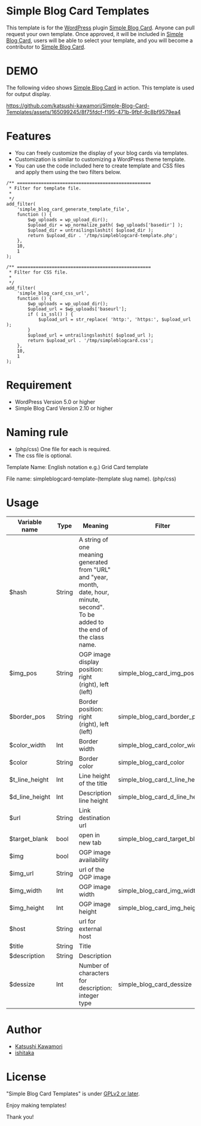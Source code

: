 # Simple Blog Card Templates

This template is for the [WordPress](https://wordpress.org/) plugin [Simple Blog Card](https://wordpress.org/plugins/simple-blog-card/).
Anyone can pull request your own template. Once approved, it will be included in [Simple Blog Card](https://wordpress.org/plugins/simple-blog-card/), users will be able to select your template, and you will become a contributor to [Simple Blog Card](https://wordpress.org/plugins/simple-blog-card/).

# DEMO

The following video shows [Simple Blog Card](https://wordpress.org/plugins/simple-blog-card/) in action. This template is used for output display.

https://github.com/katsushi-kawamori/Simple-Blog-Card-Templates/assets/165099245/8f75fdcf-f195-471b-9fbf-9c8bf9579ea4

# Features
* You can freely customize the display of your blog cards via templates.
* Customization is similar to customizing a WordPress theme template.
* You can use the code included here to create template and CSS files and apply them using the two filters below.
```
/** ==================================================
 * Filter for template file.
 *
 */
add_filter(
    'simple_blog_card_generate_template_file',
    function () {
        $wp_uploads = wp_upload_dir();
        $upload_dir = wp_normalize_path( $wp_uploads['basedir'] );
        $upload_dir = untrailingslashit( $upload_dir );
        return $upload_dir . '/tmp/simpleblogcard-template.php';
    },
    10,
    1
);

/** ==================================================
 * Filter for CSS file.
 *
 */
add_filter(
    'simple_blog_card_css_url',
    function () {
        $wp_uploads = wp_upload_dir();
        $upload_url = $wp_uploads['baseurl'];
        if ( is_ssl() ) {
            $upload_url = str_replace( 'http:', 'https:', $upload_url );
        }
        $upload_url = untrailingslashit( $upload_url );
        return $upload_url . '/tmp/simpleblogcard.css';
    },
    10,
    1
);
```

# Requirement

* WordPress Version 5.0 or higher
* Simple Blog Card Version 2.10 or higher

# Naming rule

* (php/css) One file for each is required.
* The css file is optional.

Template Name:
English notation
e.g.) Grid Card template

File name:
simpleblogcard-template-(template slug name). (php/css)

# Usage

| Variable name | Type | Meaning | Filter |
| --- | --- | --- | --- |
| $hash | String | A string of one meaning generated from "URL" and "year, month, date, hour, minute, second". To be added to the end of the class name. |  |
| $img_pos | String | OGP image display position: right (right), left (left) | simple_blog_card_img_pos |
| $border_pos | String | Border position: right (right), left (left) | simple_blog_card_border_pos |
| $color_width | Int | Border width | simple_blog_card_color_width |
| $color | String | Border color | simple_blog_card_color |
| $t_line_height | Int | Line height of the title | simple_blog_card_t_line_height |
| $d_line_height | Int | Description line height | simple_blog_card_d_line_height |
| $url | String | Link destination url |  |
| $target_blank | bool | open in new tab | simple_blog_card_target_blank |
| $img | bool | OGP image availability |  |
| $img_url | String | url of the OGP image |  |
| $img_width | Int | OGP image width | simple_blog_card_img_width |
| $img_height | Int | OGP image height | simple_blog_card_img_height |
| $host | String | url for external host |  |
| $title | String | Title |  |
| $description | String | Description |  |
| $dessize | Int | Number of characters for description: integer type | simple_blog_card_dessize |

# Author

* [Katsushi Kawamori](https://profiles.wordpress.org/katsushi-kawamori/)
* [ishitaka](https://profiles.wordpress.org/ishitaka/)

# License

"Simple Blog Card Templates" is under [GPLv2 or later](https://www.gnu.org/licenses/old-licenses/gpl-2.0.en.html).

Enjoy making templates!

Thank you!
